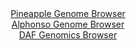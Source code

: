 <div id="Pineapple_Genome_Browser" align="center">
  <a href="https://igv.org/app/?sessionURL=blob:zZJfT9swFMW_iyWmTUoTJ2mSJhKa2kIZLZTRLnSAUOQkTmqa2MF2_pSq330GbdrLkOjDpkl.sK.ufc85_u1Ag7kgjIIAWLrp6KYJNCDWrF2isirwHJVYgCBDhcAa4DjDHNMEg2AHMiQkChcX6uZaykoEhkFk1SsRzZkubB2V6JlR1Ao9YaUxZkWBYsaRZFwYI44aZpC86bU4RlWlq9m27hgpkshARbVmVDCjwjSPWvVe9KsU5ZiyEkdlXUjyKiBSepTGVM_Q5.FqOUwSLMQMb8_T4.HsfHhjn4Z3Z.74Lrz6sgrd1YclySmSNcfHE_517h1Zk66rurNp3njpt64kjyHNr4bJkX3y4bSrCMfi2PTMgT2ATt9X0RCa4u5_cq0WOdD5eIrpopvaaNSsa1eux_1JtrnM19dPt2_43mugYEmtSADJmnuBCTUbuppjub2XrTnQIHxJhzMCgvsHDUiOko1qv98Bua0UL0Dgp_oVHQ0wnmIOgp4PoWf6vuX0vT70fXOv7UDNi78X7SRc.B60hpblRhkppII5jQSthI4o1Zsk0_PnA7NE7dPFdnYh4sXjZs5HeWOesvl5eLu5hn_K0oHKvxr9.n3K6HsU_RPq3iNEl_GhqBWXNzSrZ8vpyWXMs8rNHxvn._ORNTJbOHgzoMPCyRgvkVT9qqKOP3lrECeISlVoiCAxKYjcrlSOrAWBadkKW5CwgikOAc_jj1CDmunAT7_xtPcP.x8-">Pineapple Genome Browser</a>
</div>
<div id="Alphonso_Genome_Browser" align="center">
  <a href="https://igv.org/app/?sessionURL=blob:zZJda9swFIb_i6BlA8eW7NixDWW4bdJmadqlmWuaUoxiy46oLWmS4jQN.e_TysZuVmguNga6kA76eM.jZwc6IhXlDMTAtZFvIwQsoFZ8M8etaMg1bokCcYUbRSwgSUUkYQUB8Q5UWGmc3l6ZkyuthYodh2rRazGrua08G7f4hTO8UXbBW.eMNw1ecok1l8o5lbjjDq273oYssRC2eduzfafEGju4ESvOFHcEYXW.Mfflv0p5TRhvSd6uG01fA.Qmj8lY2hX.lGTzpCiIUhOyHZcnyWSc3HnDdHERnC3Sm8ssDbLjOa0Z1mtJTq5n0fCivwnH0xt1fbcIrlbL89sF7CSaHnnnx8NnQSVRJ2iAQi.Eft81YCgryfP_1LMZ9MC.fdp0V19kloTzI3fUkpdklrndBbq8X4zHb3S.t0DDi7UxARQrOYgRtDwYWL4b9H5MUWhBGBk.klMQPzxaQEtcPJntDzugt8L4AhT5tn5VxwJclkSCuBdBOEBR5Pr9QR9GEdpbO7CWzd.DO0pvowF0E9cN8oo22shc5ooJZWPG7K6o7PrlQJrrUVHTSOHO10WYjsvsfDVrjtzTVJST4R9peoaAefz1C02r78n0T8x7TxBbLw_VrRCw_ho.z6ZnC5EwfT.9ST9TsR09BfxNPIehqbhssTb7TcUsf_rWYUkx06bQUUWXtKF6mxmKfANi5HpGW1DwhhsPgayXH6AFLeTDj7_19PaP..8-">Alphonso Genome Browser</a>
</div>


<div id="DAF_Genomics_Browser" align="center">
  <a href="https://igv.org/app/?sessionURL=blob:tZFra9swFIb_i2D95Jt8tyEMszZt1pF2Sd2MlhLObNnWakueJDdJQ_77VLdjsAtj0IEkJM7lfXWePXogQlLOUIpcCwcWxshAsuGbJXR9S.bQEYnSClpJDCRIRQRhBUHpHlUgFeSLD7qyUaqXqW2XUJk1YbyjhbSkZ0FvSj6ohuhU07Wgg0fOYCOtgnc6WYENbd9wJrkNRUGkNB27J6xeb0Af32PrsSVZd0Or6Ki61ia0sdKqQLulrCTbvxj5D8p60bfZapmN9edkNysn2fksu_ZO8pvT8N1NfnG2ysPV0ZLWDNQgyIROk0vKH934enq1dNrgdHHhBF.qOV1kb7zjo5NtTwWRExzh2IudEAfoYKCWF4NGgIpG4BT7RuTGhuv75svVC0I9A8EpSm_vDKQEFPc6_XaP1K7XoJAkX4eRmYG4KIlAqZk4ToSTxA38yHeSBB.MPRpE.8okp_kiiRw3c93Q.gyd1q9oO45PC_0afC2MP3XW.18xPUjIPs3qeXJ2LLe75n57dRnEtfPxPdv8FtMTgD9.q.KiA6VDz88XKNBqtY4w9YOKd7g7fAM-">DAF Genomics Browser</a>
</div>
